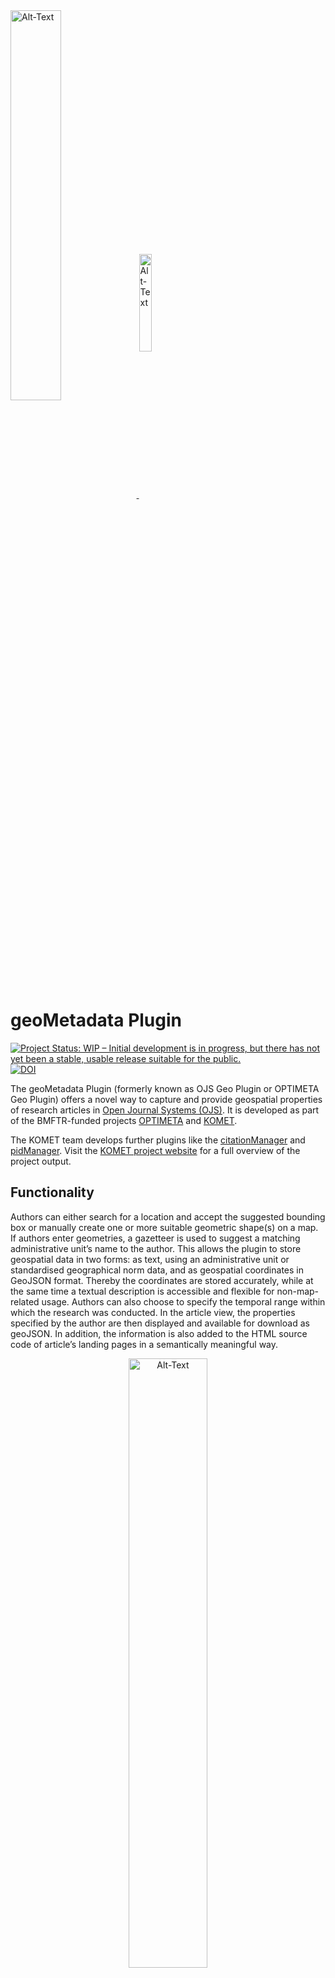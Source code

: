 <div>
<a href="https://projects.tib.eu/optimeta/en/">
<img src="https://projects.tib.eu/fileadmin/_processed_/e/8/csm_Optimeta_Logo_web_98c26141b1.png" alt="Alt-Text" title="OPTIMETA Logo" width="40%" align="middle"/>
</a>
<a href="https://projects.tib.eu/komet/en/">
<img src="https://projects.tib.eu/fileadmin/data/komet/img/Logo_Komet_RZ.png" alt="Alt-Text" title="KOMET Logo" width="20%" align="middle">
</a>
</div>

# geoMetadata Plugin

[![Project Status: WIP – Initial development is in progress, but there has not yet been a stable, usable release suitable for the public.](https://www.repostatus.org/badges/latest/wip.svg)](https://www.repostatus.org/#wip) [![DOI](https://zenodo.org/badge/DOI/10.5281/zenodo.8198983.svg)](https://doi.org/10.5281/zenodo.8198983)

The geoMetadata Plugin (formerly known as OJS Geo Plugin or OPTIMETA Geo Plugin) offers a novel way to capture and provide geospatial properties of research articles in [Open Journal Systems (OJS)](https://pkp.sfu.ca/ojs/).
It is developed as part of the BMFTR-funded projects [OPTIMETA](https://projects.tib.eu/optimeta/en/) and [KOMET](https://projects.tib.eu/komet/en/).

The KOMET team develops further plugins like the [citationManager](https://github.com/TIBHannover/citationManager) and [pidManager](https://github.com/TIBHannover/pidManager). 
Visit the [KOMET project website](https://projects.tib.eu/komet/output/) for a full overview of the project output.

## Functionality  

Authors can either search for a location and accept the suggested bounding box or manually create one or more suitable geometric shape(s) on a map.
If authors enter geometries, a gazetteer is used to suggest a matching administrative unit’s name to the author.
This allows the plugin to store geospatial data in two forms: as text, using an administrative unit or standardised geographical norm data, and as geospatial coordinates in GeoJSON format.
Thereby the coordinates are stored accurately, while at the same time a textual description is accessible and flexible for non-map-related usage.
Authors can also choose to specify the temporal range within which the research was conducted.
In the article view, the properties specified by the author are then displayed and available for download as geoJSON.
In addition, the information is also added to the HTML source code of article’s landing pages in a semantically meaningful way.

<div style="text-align:center">
<img src="docs/screenshots/SubmissionView.png" alt="Alt-Text" title="Screenshot of entering geospatial properties in the OJS submission process" width="50%" align="middle"/>
<br/>
<em>Screenshot of entering geospatial properties in the OJS submission process</em>
</div>

<div style="text-align:center">
<img src="docs/screenshots/ArticleView.png" alt="screenshot of geo plugin" title="Screenshot of geospatial properties in the OJS article view" width="50%" align="middle"/>
<br/>
<em>Screenshot of geospatial properties in the OJS article view</em>
</div>

## Publications 

A first prototype of the geoMetadata Plugin was developed under the name *geoOJS* by Tom Niers for the BSc. thesis [Geospatial Metadata for Discovery in Scholarly Publishing](http://nbn-resolving.de/urn:nbn:de:hbz:6-69029469735); the work was [presented at The Munin Conference on Scholarly Publishing, 2020](https://doi.org/10.7557/5.5590), see [recording](https://youtu.be/-Lc9AjHq_AY).

## Download & Installation

You can download OJS via the [PKP Software Download Section](https://pkp.sfu.ca/software/ojs/download/). 
A detailed [GetStarted Guide](GetStarted.md) for installing OJS is available. 

### From Source

Once OJS has been installed, the plugin must be downloaded and installed.

1. Clone [the code repository](https://github.com/TIBHannover/geoMetadata/) and save the contents into the directory `ojs/plugins/generic/geoMetadata` in your OJS installation.
1. Checkout the desired OJS version of the geoMetadata code repository by selecting the corresponding branch e.g. `stable-3_3_0`.
1. Run `composer install` in `ojs/plugins/generic/geoMetadata` to download JavaScript dependencies for the plugin using [Asset Packagist](https://asset-packagist.org/site/about).
1. Activate the plugin in the OJS plugin settings (OJS > Dashboard > Website > Plugins > Installed Plugins) and continue with [Configuration](#configuration).

### Via Release

See releases at <https://github.com/TIBHannover/geoMetadata/releases>. 
In the GitHub Release View you will find 4 archives in the assets of the corresponding release:  

- The `geoMetadata.tar.gz` and `geoMetadata.zip` archive contain the plugin's source code, along with the necessary JavaScript dependencies. No further installation via composer is required, the plugin is ready to use.
- `Source code (zip)` and `Source code (tar.gz)` contain only the plugin source code. Further installation via composer is required (See [Step 3. From Source](#from-source)). 

We recommend downloading either the `geoMetadata.tar.gz` or the `geoMetadata.zip` archive, which include the JavaScript dependencies. The following guidelines will guide you through the installation process using these archives. There are two options available:

#### Installation via Upload 

1. Download as `zip`-archive or `tar.gz`-archive. Renaming is not required.
1. Use the button `Upload a New Plugin` in the OJS plugin settings (OJS > Dashboard > Website > Plugins > Installed Plugins). 
1. Select the `zip`-archive or `tar.gz`-archive for upload and click the `Save`-button.
1. Activate the plugin in the OJS plugin settings (OJS > Dashboard > Website > Plugins > Installed Plugins) and continue with [Configuration](#configuration).

##### Troubleshooting Installation via Uploading a Release

- The upload limit in OJS is 2 MB by default. To upload the geoMetadata plugin, you need to increase this limit in the used `php.ini`-file.
   - If you do not know where the `php.ini` file is located, you can find it by creating an `info.php`-file in your server folder containing the following content: `echo "<?php phpinfo();" >`
      - Open the `info.php`-file in a browser to check the location (property: `Loaded Configuration File`) of the `php.ini`-file.
   - The following properties need to be adapted: 
      - `post_max_size = 100M`
      - `upload_max_filesize = 100M`
   - To apply the changes in the `php.ini`-file, a restart of Apache and OJS is required. 
- If you want to upload the plugin as `tar.gz`-archive you need to define the `tar`-path in the OJS configuration file (`config.inc.php`). 
   - code sequence in the `config.inc.php`: 
      ```bash
      ; tar (used in backup plugin, translation packaging)
      tar = /bin/tar
      ```
   - If you are not aware of the `tar`-path on your system you can find it out by using the following command in the terminal: `which tar`.  

#### Installation via Drag and Drop 

1. Download as `zip`-archive or `tar.gz`-archive and uncompress it.
1. Save the contents into the directory `ojs/plugins/generic/geoMetadata` in your OJS installation. 
   - It is important to store the content in the directory `ojs/plugins/generic/geoMetadata` and not in a directory including the tag e.g. `ojs/plugins/generic/geoMetadata-1.0.0.0-beta`. 
1. Activate the plugin in the OJS plugin settings (OJS > Dashboard > Website > Plugins > Installed Plugins) and continue with [Configuration](#configuration).

## Configuration

### 1. Configure **GeoNames**

You have to specify your username for the GeoNames API, so that an alignment for the administrative units is possible.

1. Create an account on <https://www.geonames.org/login> and enable it by clicking the activiation link you receive via email.
1. Go to <https://www.geonames.org/manageaccount> and enable your account for free web services. 
1. Enter the username and the GeoNames BaseURL in the settings (OJS > Dashboard > Website > Plugins > Installed Plugins > geoMetadata > blue arrow > Settings).

### 2. Configure **Issue TOC** 

The plugin displays geospatial information for each article included in an issue on a map on the issue page. 
To enable this feature, you need to change a line of code in the main OJS code. 

You need to add the following line of code to the [issue_toc.tpl](https://github.com/pkp/ojs/blob/bad437e0ef240afb2370c0548e55fb18716fd278/templates/frontend/objects/issue_toc.tpl) in [line 130](https://github.com/pkp/ojs/blob/bad437e0ef240afb2370c0548e55fb18716fd278/templates/frontend/objects/issue_toc.tpl#L130): 

```php
{call_hook name="Templates::Issue::TOC::Main"}
```

With your adaptations, this section of the file should look like this: 

```php
# line 129
`{/foreach}`

# line 130
{call_hook name="Templates::Issue::TOC::Main"}

# line 131
`</div><!-- .sections -->
```
   
### 3. Configure Journal Map

The plugin displays geospatial information for each article included in a journal on a map.
This map is available via the URL `<journal URL>/map`, e.g., `https://example-publisher.org/index.php/exampleJournal/map`.
   
This map is always available via the URL, but you can carry out the following steps to make it accessible to users with a button in the _Primary Navigation Menu_.

1. Enter the corresponding menu (OJS > Dashboard > Website > Setup > Navigation).
1. Add the Navigation Menu Item _Map_.
   1. _Add Item_ 
   1. Title: _Map_ 
   1. Navigation Menu Type: _Remote URL_  
   1. URL: _journalURL/map_  
1. Add Navigation Menu Item _Map_ to _Primary Navigation Menu_. 
   - If the _Primary Navigation Menu_ is available. 
      1. _Blue Arrow_ next to _Primary Navigation Menu_ 
      1. _Edit_ 
      1. Place the Menu Item _Map_ at the place where the user should find it. You can move the item _Map_ from the _Unassigned Menu Items_ to the _Assigned Menu Items_. 
   - If the _Primary Navigation Menu_ is not available you have to create it. 
      1. _Add Menu_ 
      1. Title: _Primary Navigation Menu_ 
      1. Active Theme Navigation Areas: _primary_
      1. Place all items the user should find in the menu including the item _Map_. You can move the items from the _Unassigned Menu Items_ to the _Assigned Menu Items_.  

Further information on the geoJSON specification is available via a [wiki](https://github.com/tomniers/geoOJS/wiki/geoJSON-Specification). 

## Contribute

All help is welcome: asking questions, providing documentation, testing, or even development.

Please note that this project is released with a [Contributor Code of Conduct](CONDUCT.md).
By participating in this project you agree to abide by its terms.

## Notes About Accuracy

The spatial metadata is saved in GeoJSON format using the EPSG:4326 coordinate reference system (CRS) and the underlying dynamic WGS84 datum.
This means that even the same coordinates can point to different locations on Earth over time, as the so called "epoch" is not saved.
However, this only leads to an uncertainty of about +/- 2 m, which is generally _no problem at all_ for the use case of global dataset discovery.

## Testing

Tests are run with [Cypress](https://www.cypress.io/), for which dependencies are installed with npm using the `package.json`.

### Running Cypress Locally

```bash
# see also Cypress' system dependencies at https://docs.cypress.io/guides/getting-started/installing-cypress#Advanced-Installation
npm install

npx cypress open

# start compose configuration for desired OJS version, running on port 8080; OJS_VERSION is a image tag for pkpofficial/ojs
export OJS_VERSION=3_3_0-11 && docker-compose --file cypress/docker-compose-mysql.yml down --volume && docker-compose --file cypress/docker-compose-mysql.yml up
export OJS_VERSION=3_2_1-4 && docker-compose --file cypress/docker-compose-mysql.yml down --volume && docker-compose --file cypress/docker-compose-mysql.yml up

# open/run Cypress tests with a given OJS version
npm run cy_open
npm run cy_run
```

To debug, add `debugger;` to the code and make sure to have the developer tools open in the browser windows started by Cypress.

### Writing Tests

1. Start docker-compose configuration (see above)
1. Start Cypress (see above)
1. Write tests, run them in Cypress
1. If you need a clean start (= empty database) for a test, stop the docker-compose configuration, delete it (`down --volume`) and restart it

## Create a Release

1. Run `composer update` and `composer install`
1. Update the releaseVersion in the `version.xml` e.g. `<release>1.0.1.0-beta</release>`
   - Create a corresponding commit and push it to GitHub 
1. Add a git tag and push it to GitHub
   - `git tag -a vReleaseVersion -m "release vReleaseVersion"` e.g. `git tag -a v1.0.1.0-beta -m "release v1.0.1.0-beta"` 
      - The tag is now connected to the beforehand pushed commit with the changed `version.xml`
   - `git push origin tag vReleaseVersion` e.g. `git push origin tag v1.0.1.0-beta`
1. Create a `zip` and `tar.gz` archive of the local repository including the required dependencies from `vendor/` and `js/lib/` but excluding exclude non-essential files. 
   - `zip`-archive 
      ```bash
      zip -r geoMetadata.zip geoMetadata --exclude '*.git*' --exclude '*.github/*' --exclude 'node_modules/*' --exclude '*cypress/*' --exclude '*.gitignore*' --exclude '*.npmignore*' --exclude '*messages.mo*' --exclude '*cypress.config.js*' --exclude '*CONDUCT.md*' --exclude '*screenshots/*'
      ```
   - `tar.gz`-archive  
      ```bash
      tar -czf geoMetadata.tar.gz \
          --exclude='*.git*' \
          --exclude='*.github/*' \
          --exclude='node_modules/*' \
          --exclude='*cypress/*' \
          --exclude='*.gitignore*' \
          --exclude='*.npmignore*' \
          --exclude='*messages.mo*' \
          --exclude='*cypress.config.js*' \
          --exclude='*CONDUCT.md*' \
          --exclude='*screenshots/*' \
         geoMetadata
      ```
1. Create a new [release](https://github.com/TIBHannover/geoMetadata/releases) on GitHub using the tag just created, with a fitting title, description and, if necessary, check the `pre-release` box
1. Upload the both archives as binaries to the release on GitHub
1. Publish release 

Later release workflows will include usage of the PKP CLI tool, see <https://docs.pkp.sfu.ca/dev/plugin-guide/en/release>.

## License

This project is published under GNU General Public License, Version 3.
